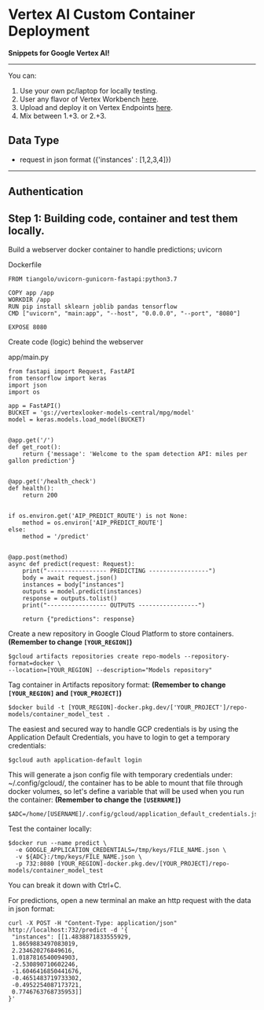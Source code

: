 # Vertex AI Custom Container Deployment

**Snippets for Google Vertex AI!**

---

You can:

1. Use your own pc/laptop for locally testing.
2. User any flavor of Vertex Workbench [here](https://console.cloud.google.com/vertex-ai/workbench).
3. Upload and deploy it on Vertex Endpoints [here](https://console.cloud.google.com/vertex-ai/endpoints).
4. Mix between 1.+3. or 2.+3.

## Data Type

- request in json format ({'instances' : [1,2,3,4]})

---

## Authentication

## Step 1: Building code, container and test them locally.

Build a webserver docker container to handle predictions; uvicorn

Dockerfile
```
FROM tiangolo/uvicorn-gunicorn-fastapi:python3.7

COPY app /app
WORKDIR /app
RUN pip install sklearn joblib pandas tensorflow
CMD ["uvicorn", "main:app", "--host", "0.0.0.0", "--port", "8080"]

EXPOSE 8080
```

Create code (logic) behind the webserver

app/main.py

```
from fastapi import Request, FastAPI
from tensorflow import keras
import json
import os

app = FastAPI()
BUCKET = 'gs://vertexlooker-models-central/mpg/model'
model = keras.models.load_model(BUCKET)


@app.get('/')
def get_root():
    return {'message': 'Welcome to the spam detection API: miles per gallon prediction'}


@app.get('/health_check')
def health():
    return 200


if os.environ.get('AIP_PREDICT_ROUTE') is not None:
    method = os.environ['AIP_PREDICT_ROUTE']
else:
    method = '/predict'


@app.post(method)
async def predict(request: Request):
    print("----------------- PREDICTING -----------------")
    body = await request.json()
    instances = body["instances"]
    outputs = model.predict(instances)
    response = outputs.tolist()
    print("----------------- OUTPUTS -----------------")

    return {"predictions": response}

```

Create a new repository in Google Cloud Platform to store containers. **(Remember to change `[YOUR_REGION]`)**

```
$gcloud artifacts repositories create repo-models --repository-format=docker \
--location=[YOUR_REGION] --description="Models repository"
```

Tag container in Artifacts repository format: **(Remember to change `[YOUR_REGION]` and `[YOUR_PROJECT]`)**
```
$docker build -t [YOUR_REGION]-docker.pkg.dev/['YOUR_PROJECT']/repo-models/container_model_test .
```

The easiest and secured way to handle GCP credentials is by using the Application Default Credentials, you have to login to get a temporary credentials:

```
$gcloud auth application-default login
```

This will generate a json config file with temporary credentials under: ~/.config/gcloud/, the container has to be able to mount that file through docker volumes, so let's define a variable that will be used when you run the container: **(Remember to change the `[USERNAME]`)**

```
$ADC=/home/[USERNAME]/.config/gcloud/application_default_credentials.json
```

Test the container locally:
```
$docker run --name predict \
  -e GOOGLE_APPLICATION_CREDENTIALS=/tmp/keys/FILE_NAME.json \
  -v ${ADC}:/tmp/keys/FILE_NAME.json \
  -p 732:8080 [YOUR_REGION]-docker.pkg.dev/[YOUR_PROJECT]/repo-models/container_model_test
```

You can break it down with Ctrl+C.

For predictions, open a new terminal an make an http request with the data in json format:

```
curl -X POST -H "Content-Type: application/json" http://localhost:732/predict -d '{
 "instances": [[1.4838871833555929,
 1.8659883497083019,
 2.234620276849616,
 1.0187816540094903,
 -2.530890710602246,
 -1.6046416850441676,
 -0.4651483719733302,
 -0.4952254087173721,
 0.7746763768735953]]
}'
```


